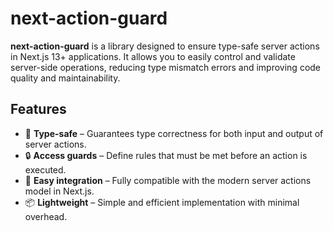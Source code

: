 # next-action-guard

**next-action-guard** is a library designed to ensure type-safe server actions in Next.js 13+ applications. It allows you to easily control and validate server-side operations, reducing type mismatch errors and improving code quality and maintainability.

## Features

- 🌟 **Type-safe** – Guarantees type correctness for both input and output of server actions.
- 🔒 **Access guards** – Define rules that must be met before an action is executed.
- 🚀 **Easy integration** – Fully compatible with the modern server actions model in Next.js.
- 📦 **Lightweight** – Simple and efficient implementation with minimal overhead.
